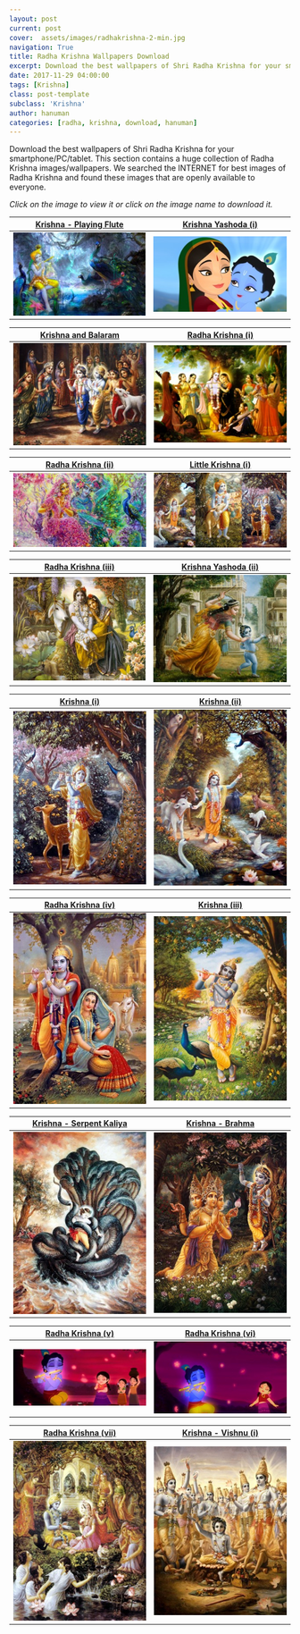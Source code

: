 ```yaml
---
layout: post
current: post
cover:  assets/images/radhakrishna-2-min.jpg
navigation: True
title: Radha Krishna Wallpapers Download
excerpt: Download the best wallpapers of Shri Radha Krishna for your smartphone/PC/tablet. This section contains a huge collection of Radha Krishna images/wallpapers.
date: 2017-11-29 04:00:00
tags: [Krishna]
class: post-template
subclass: 'Krishna'
author: hanuman
categories: [radha, krishna, download, hanuman]
---
```


Download the best wallpapers of Shri Radha Krishna for your smartphone/PC/tablet. This section contains a huge collection of Radha Krishna images/wallpapers. We searched the INTERNET for best images of Radha Krishna and found these images that are openly available to everyone.

*Click on the image to view it or click on the image name to download it.*

<a href="assets/images/Wallpapers/krishna4.jpg" download>Krishna - Playing Flute</a>             |  <a href="assets/images/Wallpapers/bal-krishna-with-yashoda-ma.jpg" download>Krishna Yashoda (i)</a> 
:-------------------------:|:-------------------------:
[ ![](assets/images/Thumbnails/krishna4.jpg) ](assets/images/Wallpapers/krishna4.jpg)  |  [ ![](assets/images/Thumbnails/bal-krishna-with-yashoda-ma.jpg) ](assets/images/Wallpapers/bal-krishna-with-yashoda-ma.jpg)

<a href="assets/images/Wallpapers/krishna_balaram1.jpg" download>Krishna and Balaram</a>             |  <a href="assets/images/Wallpapers/radhakrishna.jpg" download>Radha Krishna (i)</a> 
:-------------------------:|:-------------------------:
[ ![](assets/images/Thumbnails/krishna_balaram1.jpg) ](assets/images/Wallpapers/krishna_balaram1.jpg)  |  [ ![](assets/images/Thumbnails/radhakrishna.jpg) ](assets/images/Wallpapers/radhakrishna.jpg)

<a href="assets/images/Wallpapers/radhakrishna3.jpg" download>Radha Krishna (ii)</a>             |  <a href="assets/images/Wallpapers/krishna.jpg" download>Little Krishna (i)</a> 
:-------------------------:|:-------------------------:
[ ![](assets/images/Thumbnails/radhakrishna3.jpg) ](assets/images/Wallpapers/radhakrishna3.jpg)  |  [ ![](assets/images/Thumbnails/krishna.jpg) ](assets/images/Wallpapers/krishna.jpg)

<a href="assets/images/Wallpapers/radha_krishna2.jpg" download>Radha Krishna (iii)</a>             |  <a href="assets/images/Wallpapers/krishna_yashoda.jpg" download>Krishna Yashoda (ii)</a> 
:-------------------------:|:-------------------------:
[ ![](assets/images/Thumbnails/radha_krishna2.jpg) ](assets/images/Wallpapers/radha_krishna2.jpg)  |  [ ![](assets/images/Thumbnails/krishna_yashoda.jpg) ](assets/images/Wallpapers/krishna_yashoda.jpg)

<a href="assets/images/Wallpapers/radha_krishna2.jpg" download>Krishna (i)</a>             |  <a href="assets/images/Wallpapers/krishna_yashoda.jpg" download>Krishna (ii)</a> 
:-------------------------:|:-------------------------:
[ ![](assets/images/Thumbnails/krishna1.jpg) ](assets/images/Wallpapers/krishna1.jpg)  |  [ ![](assets/images/Thumbnails/krishna2.jpg) ](assets/images/Wallpapers/krishna2.jpg)

<a href="assets/images/Wallpapers/radha_krishna3.jpg" download>Radha Krishna (iv)</a>             |  <a href="assets/images/Wallpapers/krishna_peacocks.jpg" download>Krishna (iii)</a> 
:-------------------------:|:-------------------------:
[ ![](assets/images/Thumbnails/radha_krishna3.jpg) ](assets/images/Wallpapers/radha_krishna3.jpg)  |  [ ![](assets/images/Thumbnails/krishna_peacocks.jpg) ](assets/images/Wallpapers/krishna_peacocks.jpg)

<a href="assets/images/Wallpapers/krishna_kaliya.jpg" download>Krishna - Serpent Kaliya</a>             |  <a href="assets/images/Wallpapers/krishna_brahma1.jpg" download>Krishna - Brahma</a> 
:-------------------------:|:-------------------------:
[ ![](assets/images/Thumbnails/krishna_kaliya.jpg) ](assets/images/Wallpapers/krishna_kaliya.jpg)  |  [ ![](assets/images/Thumbnails/krishna_brahma1.jpg) ](assets/images/Wallpapers/krishna_brahma1.jpg)

<a href="assets/images/Wallpapers/radhakrishna2.jpg" download>Radha Krishna (v)</a>             |  <a href="assets/images/Wallpapers/radhakrishna1.jpg" download>Radha Krishna (vi)</a> 
:-------------------------:|:-------------------------:
[ ![](assets/images/Thumbnails/radhakrishna2.jpg) ](assets/images/Wallpapers/radhakrishna2.jpg)  |  [ ![](assets/images/Thumbnails/radhakrishna1.jpg) ](assets/images/Wallpapers/radhakrishna1.jpg)

<a href="assets/images/Wallpapers/radha_krishna1.jpg" download>Radha Krishna (vii)</a>             |  <a href="assets/images/Wallpapers/krishna_vishnu.jpg" download>Krishna - Vishnu (i)</a> 
:-------------------------:|:-------------------------:
[ ![](assets/images/Thumbnails/radha_krishna1.jpg) ](assets/images/Wallpapers/radha_krishna1.jpg)  |  [ ![](assets/images/Thumbnails/krishna_vishnu.jpg) ](assets/images/Wallpapers/krishna_vishnu.jpg)